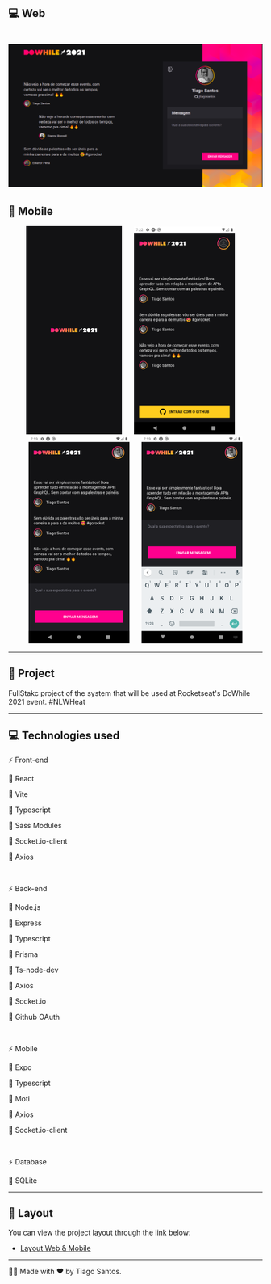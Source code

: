 ## :computer: Web

<h1 align="center">
    <img alt="DoWhile2021" src=".github/cover.png" />
</h1>

## :iphone: Mobile

<div align="center">
  <span>
    <img alt="Splash" src=".github/splash.png" width="190px" />
  </span>
  <span style="margin: 0 20px;">
    <img alt="Screen-1" src=".github/screen-1.png" width="200px" />
  </span>
  <span style="margin-right: 20px;">
    <img alt="Screen-2" src=".github/screen-2.png" width="200px" />
  </span>
  <span>
    <img alt="Screen-3" src=".github/screen-3.png" width="200px" />
  </span>
</div>

<hr>

## :memo: Project

FullStakc project of the system that will be used at Rocketseat's DoWhile 2021 event. #NLWHeat

<hr>

## :computer: Technologies used

:zap: Front-end

:pushpin: React

:pushpin: Vite

:pushpin: Typescript

:pushpin: Sass Modules

:pushpin: Socket.io-client

:pushpin: Axios

<br />

:zap: Back-end

:pushpin: Node.js

:pushpin: Express

:pushpin: Typescript

:pushpin: Prisma

:pushpin: Ts-node-dev

:pushpin: Axios

:pushpin: Socket.io

:pushpin: Github OAuth

<br />

:zap: Mobile

:pushpin: Expo

:pushpin: Typescript

:pushpin: Moti

:pushpin: Axios

:pushpin: Socket.io-client

<br />

:zap: Database

:pushpin: SQLite

<hr>

## 🔖 Layout

You can view the project layout through the link below:

- [Layout Web & Mobile](https://www.figma.com/file/lE3GqMd521l3wJUspcV89n/%5BNLW-Heat---Mission%3A-Impulse%5D-DoWhile2021-(Community)?node-id=0%3A1) 


<hr>

:man_technologist: Made with :heart: by Tiago Santos.
